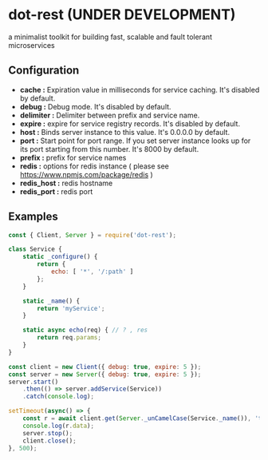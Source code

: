 # dot-rest (UNDER DEVELOPMENT)

a minimalist toolkit for building fast, scalable and fault tolerant microservices

## Configuration

- **cache       :** Expiration value in milliseconds for service caching. It's disabled by default.
- **debug       :** Debug mode. It's disabled by default.
- **delimiter   :** Delimiter between prefix and service name.
- **expire      :** expire for service registry records. It's disabled by default.
- **host        :** Binds server instance to this value. It's 0.0.0.0 by default.
- **port        :** Start point for port range. If you set server instance looks up for its port starting from this number. It's 8000 by default.
- **prefix      :** prefix for service names
- **redis       :** options for redis instance ( please see <https://www.npmjs.com/package/redis> )
- **redis_host  :** redis hostname
- **redis_port  :** redis port

## Examples

```js
const { Client, Server } = require('dot-rest');

class Service {
    static _configure() {
        return {
            echo: [ '*', '/:path' ]
        };
    }

    static _name() {
        return 'myService';
    }

    static async echo(req) { // ? , res
        return req.params;
    }
}

const client = new Client({ debug: true, expire: 5 });
const server = new Server({ debug: true, expire: 5 });
server.start()
    .then(() => server.addService(Service))
    .catch(console.log);

setTimeout(async() => {
    const r = await client.get(Server._unCamelCase(Service._name()), 'test');
    console.log(r.data);
    server.stop();
    client.close();
}, 500);
```
